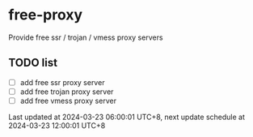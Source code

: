 
# free-proxy
Provide free ssr / trojan / vmess proxy servers


## TODO list
- [ ] add free ssr proxy server
- [ ] add free trojan proxy server
- [ ] add free vmess proxy server

Last updated at 2024-03-23 06:00:01 UTC+8, next update schedule at 2024-03-23 12:00:01 UTC+8

